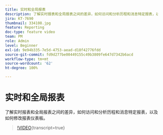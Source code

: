 ```yaml
---
title: 实时和全局报表
description: 了解实时报表和全局报表之间的差异，如何访问和分析历程和消息特定报表，以及如何修改报表仪表板。
jira: KT-7690
thumbnail: 334108.jpg
feature: Reporting
doc-type: feature video
team: PM
role: Admin
level: Beginner
exl-id: 9e94b335-7e5d-4753-aead-d18f42776fdd
source-git-commit: fd9d277be00449155c49b3809fe647d7342b6acd
workflow-type: tm+mt
source-wordcount: '62'
ht-degree: 100%

---
```


# 实时和全局报表

了解实时报表和全局报表之间的差异，如何访问和分析历程和消息特定报表，以及如何修改报表仪表板。 

>[!VIDEO](https://video.tv.adobe.com/v/334108?quality=12&learn=on){transcript=true}
